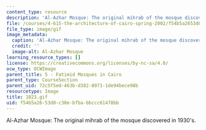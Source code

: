 ```yaml
---
content_type: resource
description: 'Al-Azhar Mosque: The original mihrab of the mosque discovered in 1930''s.'
file: /courses/4-615-the-architecture-of-cairo-spring-2002/f54b5a2653d0c30ebfbabbccc61478bb_1023.gif
file_type: image/gif
image_metadata:
  caption: 'Al-Azhar Mosque: The original mihrab of the mosque discovered in 1930''s.'
  credit: ''
  image-alt: Al-Azhar Mosque
learning_resource_types: []
license: https://creativecommons.org/licenses/by-nc-sa/4.0/
ocw_type: OCWImage
parent_title: 5 - Fatimid Mosques in Cairo
parent_type: CourseSection
parent_uid: 72c5f5ed-463b-d382-8971-1de94bece98b
resourcetype: Image
title: 1023.gif
uid: f54b5a26-53d0-c30e-bfba-bbccc61478bb
---
```

Al-Azhar Mosque: The original mihrab of the mosque discovered in 1930's.